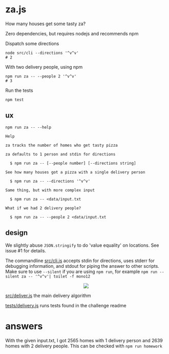 # za.js

How many houses get some tasty za?

Zero dependencies, but requires nodejs and recommends npm

Dispatch some directions

    node src/cli --directions '^v^v'
    # 2

With two delivery people, using npm

    npm run za -- --people 2 '^v^v'
    # 3

Run the tests

    npm test


## ux

    npm run za -- --help

    Help

    za tracks the number of homes who get tasty pizza

    za defaults to 1 person and stdin for directions

      $ npm run za -- [--people number] [--directions string]

    See how many houses got a pizza with a single delivery person

      $ npm run za -- --directions '^v^v'

    Same thing, but with more complex input

      $ npm run za -- <data/input.txt

    What if we had 2 delivery people?

      $ npm run za -- --people 2 <data/input.txt

## design

We slightly abuse `JSON.stringify` to do 'value equality' on locations. See issue #1 for details.

The commandline [src/cli.js](./src/cli.js) accepts stdin for directions, uses stderr for debugging information, and stdout for piping the answer to other scripts. Make sure to use `--silent` if you are using `npm run`, for example `npm run --silent za -- '^v^v'| toilet -f mono12`

<p align="center">
    <img src="https://jedahan.github.io/za/cli.svg">
</p>

[src/deliver.js](./src/deliver.js) the main delivery algorithm

[tests/delivery.js](./tests/delivery.js) runs tests found in the challenge readme

# answers

With the given input.txt, I got 2565 homes with 1 delivery person and 2639 homes with 2 delivery people. This can be checked with `npm run homework`

